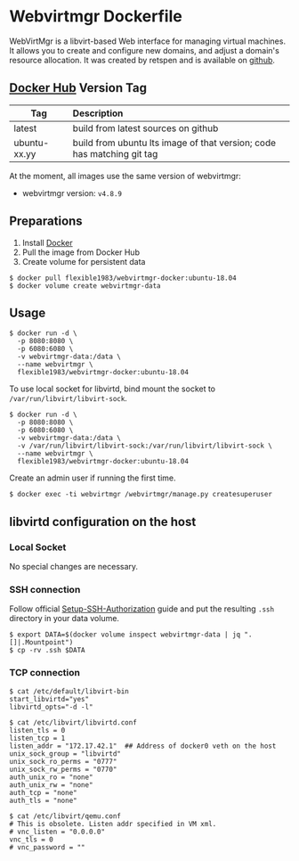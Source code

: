 
# Webvirtmgr Dockerfile

WebVirtMgr is a libvirt-based Web interface for managing virtual machines. It allows you to create and configure new domains, and adjust a domain's resource allocation. It was created by retspen and is available on [github](https://github.com/retspen/webvirtmgr).

## [Docker Hub](https://hub.docker.com/r/flexible1983/webvirtmgr-docker/) Version Tag

| Tag          | Description                                  |
| ------------ | :------------------------------------------- |
| latest       | build from latest sources on github                          |
| ubuntu-xx.yy | build from ubuntu lts image of that version; code has matching git tag |

At the moment, all images use the same version of webvirtmgr:
* webvirtmgr version: `v4.8.9`

## Preparations

1. Install [Docker](https://www.docker.com/)
2. Pull the image from Docker Hub
3. Create volume for persistent data
```
$ docker pull flexible1983/webvirtmgr-docker:ubuntu-18.04
$ docker volume create webvirtmgr-data
```

## Usage

```
$ docker run -d \
  -p 8080:8080 \
  -p 6080:6080 \
  -v webvirtmgr-data:/data \
  --name webvirtmgr \
  flexible1983/webvirtmgr-docker:ubuntu-18.04
```

To use local socket for libvirtd, bind mount the socket to `/var/run/libvirt/libvirt-sock`.

```
$ docker run -d \
  -p 8080:8080 \
  -p 6080:6080 \
  -v webvirtmgr-data:/data \
  -v /var/run/libvirt/libvirt-sock:/var/run/libvirt/libvirt-sock \
  --name webvirtmgr \
  flexible1983/webvirtmgr-docker:ubuntu-18.04
```

Create an admin user if running the first time.
```
$ docker exec -ti webvirtmgr /webvirtmgr/manage.py createsuperuser
```

## libvirtd configuration on the host

### Local Socket

No special changes are necessary.

### SSH connection

Follow official [Setup-SSH-Authorization](https://github.com/retspen/webvirtmgr/wiki/Setup-SSH-Authorization) guide and put the resulting `.ssh` directory in your data volume.
```
$ export DATA=$(docker volume inspect webvirtmgr-data | jq ".[]|.Mountpoint")
$ cp -rv .ssh $DATA
```

### TCP connection

```
$ cat /etc/default/libvirt-bin
start_libvirtd="yes"
libvirtd_opts="-d -l"
```

```
$ cat /etc/libvirt/libvirtd.conf
listen_tls = 0
listen_tcp = 1
listen_addr = "172.17.42.1"  ## Address of docker0 veth on the host
unix_sock_group = "libvirtd"
unix_sock_ro_perms = "0777"
unix_sock_rw_perms = "0770"
auth_unix_ro = "none"
auth_unix_rw = "none"
auth_tcp = "none"
auth_tls = "none"
```

```
$ cat /etc/libvirt/qemu.conf
# This is obsolete. Listen addr specified in VM xml.
# vnc_listen = "0.0.0.0"
vnc_tls = 0
# vnc_password = ""
```
